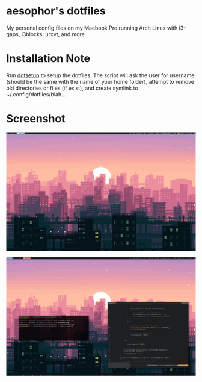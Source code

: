 # aesophor's dotfiles
My personal config files on my Macbook Pro running Arch Linux with i3-gaps, i3blocks, urxvt, and more.

# Installation Note
Run <a href="https://github.com/aesophor/dotfiles/blob/master/bin/dotsetup">dotsetup</a> to setup the dotfiles. The script will ask the user for username (should be the same with the name of your home folder), attempt to remove old directories or files (if exist), and create symlink to ~/.config/dotfiles/blah...

# Screenshot
![ScreenShot](/scrot/screenshot-clean.png)

![ScreenShot](/scrot/screenshot.png)
